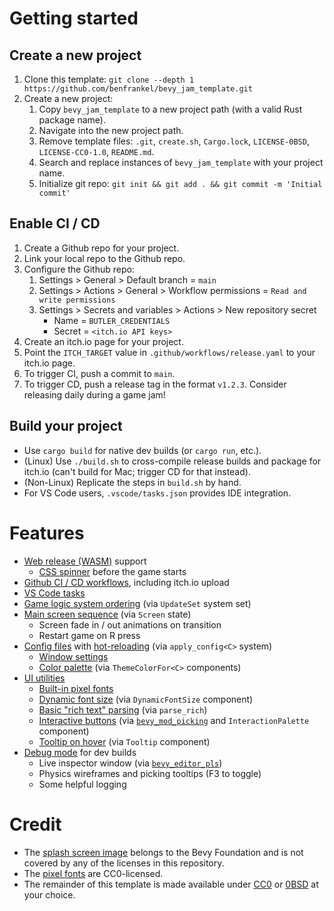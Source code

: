 # Getting started

## Create a new project

1. Clone this template: `git clone --depth 1 https://github.com/benfrankel/bevy_jam_template.git`
2. Create a new project:
    1. Copy `bevy_jam_template` to a new project path (with a valid Rust package name).
    2. Navigate into the new project path.
    3. Remove template files: `.git`, `create.sh`, `Cargo.lock`, `LICENSE-0BSD`, `LICENSE-CC0-1.0`, `README.md`.
    4. Search and replace instances of `bevy_jam_template` with your project name.
    5. Initialize git repo: `git init && git add . && git commit -m 'Initial commit'`

## Enable CI / CD

1. Create a Github repo for your project.
2. Link your local repo to the Github repo.
3. Configure the Github repo:
    1. Settings > General > Default branch = `main`
    2. Settings > Actions > General > Workflow permissions = `Read and write permissions`
    3. Settings > Secrets and variables > Actions > New repository secret
        - Name = `BUTLER_CREDENTIALS`
        - Secret = `<itch.io API keys>`
4. Create an itch.io page for your project.
5. Point the `ITCH_TARGET` value in `.github/workflows/release.yaml` to your itch.io page.
6. To trigger CI, push a commit to `main`.
7. To trigger CD, push a release tag in the format `v1.2.3`. Consider releasing daily during a game jam!

## Build your project

- Use `cargo build` for native dev builds (or `cargo run`, etc.).
- (Linux) Use `./build.sh` to cross-compile release builds and package for itch.io (can't build for Mac; trigger CD for that instead).
- (Non-Linux) Replicate the steps in `build.sh` by hand.
- For VS Code users, `.vscode/tasks.json` provides IDE integration.

# Features

- [Web release (WASM)](https://pyrious.itch.io/bevy-jam-template) support
    - [CSS spinner](./web/style.css) before the game starts
- [Github CI / CD workflows](./.github/workflows/), including itch.io upload
- [VS Code tasks](./.vscode/tasks.json)
- [Game logic system ordering](./src/core.rs) (via `UpdateSet` system set)
- [Main screen sequence](./src/screen.rs) (via `Screen` state)
    - Screen fade in / out animations on transition
    - Restart game on R press
- [Config files](./assets/config/) with [hot-reloading](./src/util/config.rs) (via `apply_config<C>` system)
    - [Window settings](./src/core/window.rs)
    - [Color palette](./src/core/theme.rs) (via `ThemeColorFor<C>` components)
- [UI utilities](./src/util/ui.rs)
    - [Built-in pixel fonts](./assets/font/)
    - [Dynamic font size](./src/ui/font.rs) (via `DynamicFontSize` component)
    - [Basic "rich text" parsing](./src/ui/font.rs) (via `parse_rich`)
    - [Interactive buttons](./src/ui/interaction.rs) (via [`bevy_mod_picking`](https://github.com/aevyrie/bevy_mod_picking) and `InteractionPalette` component)
    - [Tooltip on hover](./src/ui/tooltip.rs) (via `Tooltip` component)
- [Debug mode](./src/core/debug.rs) for dev builds
    - Live inspector window (via [`bevy_editor_pls`](https://github.com/jakobhellermann/bevy_editor_pls))
    - Physics wireframes and picking tooltips (F3 to toggle)
    - Some helpful logging

# Credit

- The [splash screen image](https://github.com/bevyengine/bevy/blob/main/assets/branding/bevy_logo_dark.png) belongs to the Bevy Foundation and is not covered by any of the licenses in this repository.
- The [pixel fonts](https://pyrious.itch.io/pypx-fonts) are CC0-licensed.
- The remainder of this template is made available under [CC0](./LICENSE-CC0-1.0.txt) or [0BSD](./LICENSE-0BSD.txt) at your choice.
